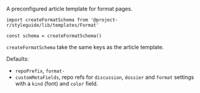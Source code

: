 A preconfigured article template for format pages.

```code|lang-jsx
import createFormatSchema from '@project-r/styleguide/lib/templates/Format'

const schema = createFormatSchema()
```

`createFormatSchema` take the same keys as the article template.

Defaults:
- `repoPrefix`, `format-`
- `customMetaFields`, repo refs for `discussion`, `dossier` and `format` settings with a `kind` (font) and `color` field.
